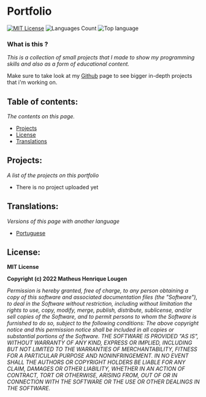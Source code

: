 # Portfolio

[![MIT License](https://img.shields.io/badge/License-MIT-green.svg)](https://choosealicense.com/licenses/mit/)
![Languages Count](https://img.shields.io/github/languages/count/theSystemFall/portfolio)
![Top language](https://img.shields.io/github/languages/top/theSystemFall/portfolio)

### What is this ?
*This is a collection of small projects that I made to show my programming skills and also as a form of educational content.*

Make sure to take look at my [Github](https://github.com/theSystemFall) page to see bigger in-depth projects that i'm working on.

## Table of contents:
*The contents on this page.*
- [Projects](#projects)
- [License](#license)
- [Translations](#translations)

## Projects:
*A list of the projects on this portfolio*
- There is no project uploaded yet

## Translations:
*Versions of this page with another language*
- [Portuguese](https://github.com/theSystemFall/portfolio/blob/main/README_pt_br.md)

## License:

**MIT License**

**Copyright (c) 2022 Matheus Henrique Lougen**

*Permission is hereby granted, free of charge, to any person obtaining a copy of this software and associated documentation files (the "Software"), to deal in the Software without restriction, including without limitation the rights to use, copy, modify, merge, publish, distribute, sublicense, and/or sell copies of the Software, and to permit persons to whom the Software is furnished to do so, subject to the following conditions: The above copyright notice and this permission notice shall be included in all copies or substantial portions of the Software. THE SOFTWARE IS PROVIDED "AS IS", WITHOUT WARRANTY OF ANY KIND, EXPRESS OR IMPLIED, INCLUDING BUT NOT LIMITED TO THE WARRANTIES OF MERCHANTABILITY, FITNESS FOR A PARTICULAR PURPOSE AND NONINFRINGEMENT. IN NO EVENT SHALL THE AUTHORS OR COPYRIGHT HOLDERS BE LIABLE FOR ANY CLAIM, DAMAGES OR OTHER LIABILITY, WHETHER IN AN ACTION OF CONTRACT, TORT OR OTHERWISE, ARISING FROM, OUT OF OR IN CONNECTION WITH THE SOFTWARE OR THE USE OR OTHER DEALINGS IN THE SOFTWARE.*
